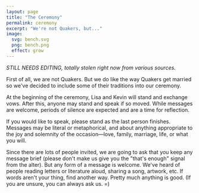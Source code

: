 ```yaml
---
layout: page
title: "The Ceremony"
permalink: ceremony
excerpt: "We're not Quakers, but..."
image:
  svg: bench.svg
  png: bench.png
  effect: grow
---
```



*STILL NEEDS EDITING, totally stolen right now from various sources.*

First of all, we are not Quakers.  But we do like the way Quakers get married so we've decided to include some of their traditions into our ceremony.

At the beginning of the ceremony, Lisa and Kevin will stand and exchange vows. After this, anyone may stand and speak if so moved. While messages are welcome, periods of silence are expected and are a time for reflection.

If you would like to speak, please stand as the last person finishes. Messages may be literal or metaphorical, and about anything appropriate to the joy and solemnity of the occasion—love, family, marriage, life, or what you will.

Since there are lots of people invited, we are going to ask that you keep any message brief (please don't make us give you the "that's enough" signal from the alter).  But any form of a message is welcome. We've heard of people reading letters or literature aloud, sharing a song, artwork, etc.  If words aren't your thing, find another way.  Pretty much anything is good.  (If you are unsure, you can always ask us.  =)
